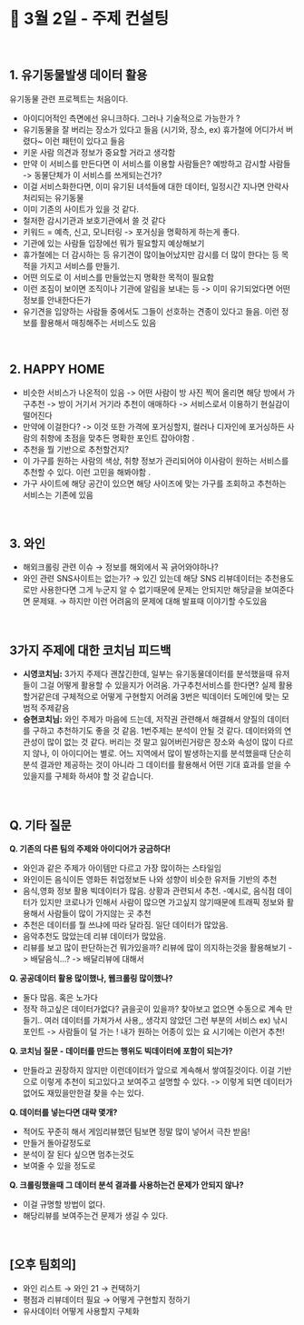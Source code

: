 📃 3월 2일 - 주제 컨설팅
=============




<br>


## 1. **유기동물발생 데이터 활용**

유기동물 관련 프로젝트는 처음이다.

- 아이디어적인 측면에선 유니크하다. 그러나 기술적으로 가능한가 ?
- 유기동물을 잘 버리는 장소가 있다고 들음 (시기와, 장소, ex) 휴가철에 어디가서 버렸다~ 이런 패턴이 있다고 들음
- 키운 사람 의견과 정보가 중요할 거라고 생각함
- 만약 이 서비스를 만든다면 이 서비스를 이용할 사람들은? 예방하고 감시할 사람들 -> 동물단체가 이 서비스를 쓰게되는건가?
- 이걸 서비스화한다면, 이미 유기된 녀석들에 대한 데이터, 일정시간 지나면 안락사 처리되는 유기동물
- 이미 기존의 사이트가 있을 것 같다.
- 철저한 감시기관과 보호기관에서 쓸 것 같다
- 키워드 = 예측, 신고, 모니터링 -> 포거싱을 명확하게 하는게 좋다.
- 기관에 있는 사람들 입장에선 뭐가 필요할지 예상해보기
- 휴가철에는 더 감시하는 등 유기견이 많이늘어났지만 감시를 더 많이 한다는 등 목적을 가지고 서비스를 만들기.
- 어떤 의도로 이 서비스를 만들었는지 명확한 목적이 필요함
- 이런 조짐이 보이면 조직이나 기관에 알림을 보내는 등 -> 이미 유기되었다면 어떤 정보를 안내한다든가
- 유기견을 입양하는 사람들 중에서도 그들이 선호하는 견종이 있다고 들음. 이런 정보를 활용해서 매칭해주는 서비스도 있음


<br>

## 2. HAPPY HOME

- 비슷한 서비스가 나온적이 있음
-> 어떤 사람이 방 사진 찍어 올리면 해당 방에서 가구추천 -> 방이 거기서 거기라 추천이 애매하다 -> 서비스로서 이용하기 현실감이 떨어진다
- 만약에 이걸한다? -> 이것 또한 가격에 포거싱할지, 컬러나 디자인에 포거싱하든 사람의 취향에 초점을 맞추든 명확한 포인트 잡아야함 .
- 추천을 뭘 기반으로 추천할건지?
- 이 가구를 원하는 사람의 색상, 취향 정보가 관리되어야 이사람이 원하는 서비스를 추천할 수 있다. 이런 고민을 해봐야함 .
- 가구 사이트에 해당 공간이 있으면 해당 사이즈에 맞는 가구를 조회하고 추천하는 서비스는 기존에 있음


<br>

## 3. 와인

- 해외크롤링 관련 이슈 → 정보를 해외에서 꼭 긁어와야하나?
- 와인 관련 SNS사이트는 없는가?
→ 있긴 있는데 해당 SNS 리뷰데이터는 추천용도로만 사용한다면 그게 누군지 알 수 없기때문에 문제는 안되지만 해당글을 보여준다면 문제돼.
→ 하지만 이런 어려움의 문제에 대해 발표때 이야기할 수도있음


<br>

## 3가지 주제에 대한 코치님 피드백

- **시영코치님:** 3가지 주제다 괜찮긴한데, 일부는 유기동물데이터를 분석했을때 유저들이 그걸 어떻게 활용할 수 있을지가 어려움.
가구추천서비스를 한다면? 실제 활용할거같은데 구체적으로 어떻게 구현할지 어려움
3번은 빅데이터 도메인에 맞는 모범적 주제같음
- **승현코치님:** 와인 주제가 마음에 드는데, 저작권 관련해서 해결해서 양질의 데이터를 구하고 추천하기도 좋을 것 같음. 1번주제는 분석이 안될 것 같다. 데이터와의 연관성이 많이 없는 것 같다. 버리는 것 말고 잃어버린거랑은 장소와 속성이 많이 다르지 않나, 이 아이디어는 별로. 어느 지역에서 많이 발생하는지를 분석했을때 단순히 분석 결과만 제공하는 것이 아니라 그 데이터를 활용해서 어떤 기대 효과를 얻을 수 있을지를 구체화 하셔야 할 것 같습니다.


<br>

## Q. 기타 질문

**Q. 기존의 다른 팀의 주제와 아이디어가 궁금하다!**

- 와인과 같은 주제가 아이템만 다르고 가장 많이하는 스타일임
- 와인이든 음식이든 영화든 취업정보든 나와 성향이 비슷한 유저들 기반의 추천
- 음식,영화 정보 활용 빅데이터가 많음. 상황과 관련되서 추천.
-예시로, 음식점 데이터가 있지만 코로나가 인해서 사람이 많으면 가고싶지 않기때문에 트래픽 정보와 활용해서 사람들이 많이 가지않는 곳 추천
- 추천은 데이터를 뭘 쓰냐에 따라 달라짐. 일단 데이터가 많았음.
- 음악추천도 많았는데 리뷰 데이터가 많았음.
- 리뷰를 보고 많이 판단하는건 뭐가있을까? 리뷰에 많이 의지하는것을 활용해보기
-> 배달음식...?
-> 배달리뷰에 대해서

**Q. 공공데이터 활용 많이했나, 웹크롤링 많이했나?**

- 둘다 많음. 혹은 노가다
- 정작 하고싶은 데이터가없다? 긁을곳이 있을까? 찾아보고 없으면 수동으로 계속 만들기..
여러 데이터를 가져가서 사용,, 생각지 않았던 그런 부분의 서비스
ex) 낚시 포인트 -> 사람들이 덜 가는 !
내가 원하는 어종이 있는
요 시기에는 이런거 추천!

**Q. 코치님 질문 - 데이터를 만드는 행위도 빅데이터에 포함이 되는가?**

- 만들라고 권장하지 않지만 이런데이터가 앞으로 계속해서 쌓여질것이다. 이걸 기반으로 이렇게 추천이 되고있다고 보여주고 설명할 수 있다.
-> 이렇게 되면 데이터가 없어도 재밌을만한걸 찾을 수는 있다.

**Q. 데이터를 넣는다면 대략 몇개?**

- 적어도 꾸준히 해서 
게임리뷰했던 팀보면 정말 많이 넣어서 극찬 받음!
- 만들거 돌아갈정도로
- 분석이 잘 된다 싶으면 멈추는것도
- 보여줄 수 있을 정도로

**Q. 크롤링했을때 그 데이터 분석 결과를 사용하는건 문제가 안되지 않나?**

- 이걸 규명할 방법이 없다.
- 해당리뷰를 보여주는건 문제가 생길 수 있다.

<br>

## [오후 팀회의]

- 와인 리스트 → 와인 21 → 컨택하기
- 평점과 리뷰데이터 필요 → 어떻게 구현할지 정하기
- 유사데이터 어떻게 사용할지 구체화
